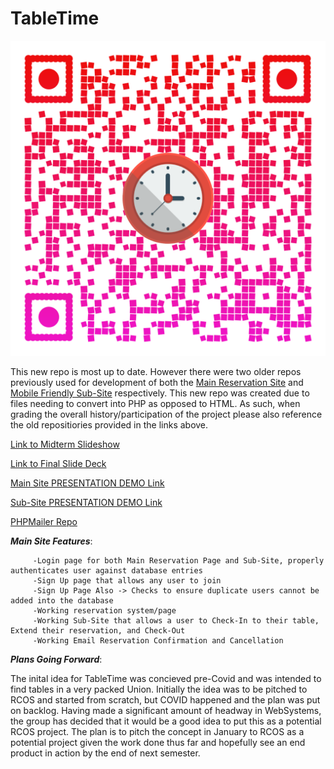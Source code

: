 # TableTime

![QR Code](/qr-code.png)

This new repo is most up to date. However there were two older repos previously used for development of both the [Main Reservation Site](https://github.com/Bonjour-ITWS/TableTime) and [Mobile Friendly Sub-Site](https://github.com/Bonjour-ITWS/TableTime-SubSite) respectively. This new repo was created due to files needing to convert into PHP as opposed to HTML. As such, when grading the overall history/participation of the project please also reference the old repositiories provided in the links above.


[Link to Midterm Slideshow](https://docs.google.com/presentation/d/1qZDOm8KWpqnMmZN-BSuL2SMRLTE6z5t1/edit?usp=sharing&ouid=105388176510987033678&rtpof=true&sd=tru)


[Link to Final Slide Deck](https://docs.google.com/presentation/d/1qZDOm8KWpqnMmZN-BSuL2SMRLTE6z5t1/edit?usp=sharing&ouid=115767316601743803010&rtpof=true&sd=true)


[Main Site PRESENTATION DEMO Link](https://bonjour-itws.github.io/TableTime/)


[Sub-Site PRESENTATION DEMO Link](https://bonjour-itws.github.io/TableTime-SubSite/)


[PHPMailer Repo](https://github.com/PHPMailer/PHPMailer)



***Main Site Features***:
        
         -Login page for both Main Reservation Page and Sub-Site, properly authenticates user against database entries
         -Sign Up page that allows any user to join
         -Sign Up Page Also -> Checks to ensure duplicate users cannot be added into the database
         -Working reservation system/page
         -Working Sub-Site that allows a user to Check-In to their table, Extend their reservation, and Check-Out
         -Working Email Reservation Confirmation and Cancellation
         
        

***Plans Going Forward***:

The inital idea for TableTime was concieved pre-Covid and was intended to find tables in a very packed Union. Initially the idea was to be pitched to RCOS and started from scratch, but COVID happened and the plan was put on backlog. Having made a significant amount of headway in WebSystems, the group has decided that it would be a good idea to put this as a potential RCOS project. The plan is to pitch the concept in January to RCOS as a potential project given the work done thus far and hopefully see an end product in action by the end of next semester.
         
